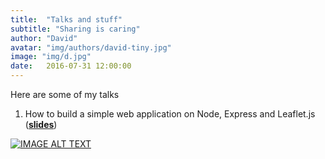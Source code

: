 ```yaml
---
title:  "Talks and stuff"
subtitle: "Sharing is caring"
author: "David"
avatar: "img/authors/david-tiny.jpg"
image: "img/d.jpg"
date:   2016-07-31 12:00:00
---
```


Here are some of my talks

1. How to build a simple web application on Node, Express and Leaflet.js ([**slides**](http://slides.com/davidtan-5/consuming-api/fullscreen#/))  

[![IMAGE ALT TEXT](http://img.youtube.com/vi/n4zbOpSe8EA/0.jpg)](https://www.youtube.com/watch?v=n4zbOpSe8EA "video")
